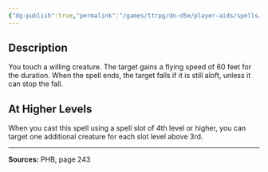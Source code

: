 ```yaml
---
{"dg-publish":true,"permalink":"/games/ttrpg/dn-d5e/player-aids/spells/level-3/fly/","tags":["TTRPG/DND/5e","verbal","somatic","material","concentration"]}
---
```



## Description
You touch a willing creature.
The target gains a flying speed of 60 feet for the duration.
When the spell ends, the target falls if it is still aloft, unless it can stop the fall.

## At Higher Levels
When you cast this spell using a spell slot of 4th level or higher, you can target one additional creature for each slot level above 3rd.

---

**Sources:** PHB, page 243
